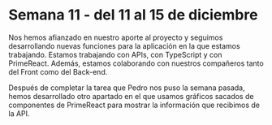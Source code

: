 # Semana 11 - del 11 al 15 de diciembre

Nos hemos afianzado en nuestro aporte al proyecto y seguimos desarrollando nuevas funciones para la aplicación en la que estamos trabajando. Estamos trabajando con APIs, con TypeScript y con PrimeReact. Además, estamos colaborando con nuestros compañeros tanto del Front como del Back-end.

Después de completar la tarea que Pedro nos puso la semana pasada, hemos desarrollado otro apartado en el que usamos gráficos sacados de componentes de PrimeReact para mostrar la información que recibimos de la API.
